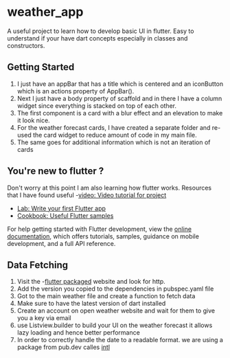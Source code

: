# weather_app

A useful project to learn how to develop basic UI in flutter.
Easy to understand if your have dart concepts especially in classes and constructors.

## Getting Started

1. I just have an appBar that has a title which is centered and an iconButton which is an actions property of AppBar().
2. Next I just have a body property of scaffold and in there I have a column widget since everything is stacked on top of each other.
3. The first component is a card with a blur effect and an elevation to make it look nice.
4. For the weather forecast cards, I have created a separate folder and re-used the card widget to reduce amount of code in my main file.
5. The same goes for additional information which is not an iteration of cards

## You're new to flutter ?

Don't worry at this point I am also learning how flutter works.
Resources that I have found useful -[video: Video tutorial for project](https://www.youtube.com/watch?v=BiOSCpV-lts&list=PLrNZoM9ig7xg0gfndzZkAE8ywefLcTj3r&index=14)

- [Lab: Write your first Flutter app](https://docs.flutter.dev/get-started/codelab)
- [Cookbook: Useful Flutter samples](https://docs.flutter.dev/cookbook)

For help getting started with Flutter development, view the
[online documentation](https://docs.flutter.dev/), which offers tutorials,
samples, guidance on mobile development, and a full API reference.

## Data Fetching

1. Visit the -[flutter packaged](pub.dev) website and look for http.
2. Add the version you copied to the dependencies in pubspec.yaml file
3. Got to the main weather file and create a function to fetch data
4. Make sure to have the latest version of dart installed
5. Create an account on open weather website and wait for them to give you a key via email
6. use Listview.builder to build your UI on the weather forecast it allows lazy loading and hence better performance
7. In order to correctly handle the date to a readable format. we are using a package from pub.dev calles [intl](https://pub.dev/packages/intl)
